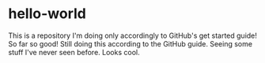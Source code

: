 # hello-world
This is a repository I'm doing only accordingly to GitHub's get started guide! So far so good!
Still doing this according to the GitHub guide. Seeing some stuff I've never seen before. Looks cool.
